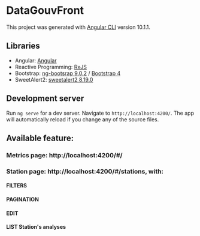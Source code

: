 # DataGouvFront

This project was generated with [Angular CLI](https://github.com/angular/angular-cli) version 10.1.1.

## Libraries

- Angular: [Angular](https://angular.io)
- Reactive Programming: [RxJS](http://reactivex.io/rxjs)
- Bootstrap: [ng-bootsrap 9.0.2](https://ng-bootstrap.github.io/) / [Bootstrap 4](https://getbootstrap.com)
- SweetAlert2: [sweetalert2 8.19.0](https://sweetalert2.github.io/)

## Development server

Run `ng serve` for a dev server. Navigate to `http://localhost:4200/`. The app will automatically reload if you change any of the source files.

## Available feature:

### Metrics page: http://localhost:4200/#/

### Station page: http://localhost:4200/#/stations, with:

#### FILTERS

#### PAGINATION

#### EDIT

#### LIST Station's analyses
